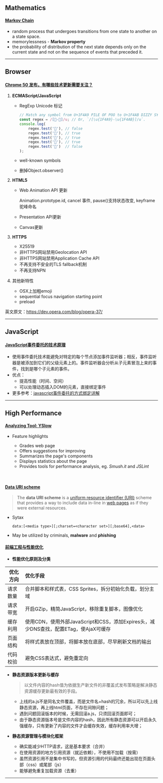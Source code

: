 ## Mathematics

#### [Markov Chain](https://en.wikipedia.org/wiki/Markov_chain)

* random process that undergoes transitions from one state to another on a state space.
* memorylessness - **Markov property**
* the probability of distribution of the next state depends only on the current state and not on the sequence of events that preceded it.

---

## Browser

#### [Chrome 50 发布，有哪些技术更新需要关注？](https://www.qianduan.net/chrome-50-features/)

1. **ECMAScript/JavaScript**

   * RegExp Unicode 标记

     ```javascript
     // Match any symbol from U+1F4A9 PILE OF POO to U+1F4AB DIZZY SYMBOL.
     const regex = /[💩-💫]/u; // Or, `/[\u{1F4A9}-\u{1F4AB}]/u`.  
     console.log(  
         regex.test('💨'), // false
         regex.test('💩'), // true
         regex.test('💪'), // true
         regex.test('💫'), // true
         regex.test('💬')  // false
     );

     ```

   * well-known symbols

   * 删掉Object.observer()

2. **HTML5**

   * Web Animation API 更新

     Animation.prototype.id, cancel 事件, pause()支持状态改变, keyframe驼峰命名

   * Presentation API更新

   * Canvas更新

3. **HTTPS**

   * X25519
   * 非HTTPS网站禁用Geolocation API
   * 非HTTPS网站禁用Application Cache API
   * 不再支持不安全的TLS fallback机制
   * 不再支持NPN

4. 其他新特性

   * OSX上加粗emoji
   * sequential focus navigation starting point
   * preload

英文原文：https://dev.opera.com/blog/opera-37/

---

## JavaScript

#### [JavaScript事件委托的技术原理](http://www.webhek.com/event-delegate/)

* 使用事件委托技术能避免对特定的每个节点添加事件监听器；相反，事件监听器是被添加到它们的父级元素上的。事件监听器会分析从子元素冒泡上来的事件，找到是哪个子元素的事件。
* 优点：
  * 提高性能（时间、空间）
  * 可以处理动态插入DOM的元素，直接绑定事件
* 更多参考：[javascript事件委托的方式绑定详解](http://www.jb51.net/article/67545.htm)

---

## High Performance

#### [Analyzing Tool: YSlow](http://yslow.org/)

* Feature highlights

  * Grades web page
  * Offers suggestions for improving
  * Summarizes the page's components
  * Displays statistics about the page
  * Provides tools for performance analysis, eg. *Smush.it* and *JSLint*

  ​

#### [Data URI scheme](https://en.wikipedia.org/wiki/Data_URI_scheme)

> The **data URI scheme** is a [uniform resource identifier (URI)](https://en.wikipedia.org/wiki/Uniform_resource_identifier) scheme that provides a way to include data in-line in [web pages](https://en.wikipedia.org/wiki/Web_page) as if they were external resources.

* Sytax

  ```
  data:[<media type>][;charset=<character set>][;base64],<data>
  ```

* May be utilized by criminals, **malware** and **phishing**



#### [前端工程与性能优化](http://div.io/topic/371)

* **性能优化原则及分类**

| 优化方向 | 优化手段                                     |
| ---- | :--------------------------------------- |
| 请求数量 | 合并脚本和样式表，CSS Sprites，拆分初始化负载，划分主域        |
| 请求带宽 | 开启GZip，精简JavaScript，移除重复脚本，图像优化          |
| 缓存利用 | 使用CDN，使用外部JavaScript和CSS，添加Expires头，减少DNS查找，配置ETag，使AjaX可缓存 |
| 页面结构 | 将样式表放在顶部，将脚本放在底部，尽早刷新文档的输出               |
| 代码校验 | 避免CSS表达式，避免重定向                           |

* **静态资源版本更新与缓存**

  > 以文件内容的hash值为依据生产新文件的非覆盖式发布策略是解决静态资源缓存更新最有效的手段。

  * 上线的a.js不是同名文件覆盖，而是文件名+hash的冗余，所以可以先上线静态资源，再上线html页面，不存在间隙问题；
  * 遇到问题回滚版本的时候，无需回滚a.js，只须回滚页面即可；
  * 由于静态资源版本号是文件内容的hash，因此所有静态资源可以开启永久强缓存，只有更新了内容的文件才会缓存失效，缓存利用率大增；

* **静态资源管理与模块化框架**

  * 确实能减少HTTP请求，这是基本要求（合并）
  * 在使用资源的地方引用资源（就近依赖），不使用不加载（按需）
  * 虽然资源引用不是集中书写的，但资源引用的代码最终还能出现在页面头部（css）或尾部（js）
  * 能够避免重复加载资源（去重）

---